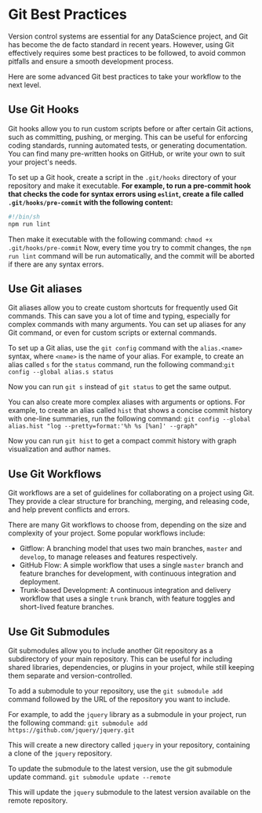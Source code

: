 # Git Best Practices

Version control systems are essential for any DataScience  project, and Git has become the de facto standard in recent years. However, using Git effectively requires some best practices to be followed, to avoid common pitfalls and ensure a smooth development process.

Here are some advanced Git best practices to take your workflow to the next level.

##  Use Git Hooks
Git hooks allow you to run custom scripts before or after certain Git actions, such as committing, pushing, or merging. This can be useful for enforcing coding standards, running automated tests, or generating documentation. You can find many pre-written hooks on GitHub, or write your own to suit your project's needs.

To set up a Git hook, create a script in the `.git/hooks` directory of your repository and make it executable.
**For example, to run a pre-commit hook that checks the code for syntax errors using `eslint`, create a file called `.git/hooks/pre-commit` with the following content:**

```bash
#!/bin/sh
npm run lint
```
Then make it executable with the following command: `chmod +x .git/hooks/pre-commit`
Now, every time you try to commit changes, the `npm run lint` command will be run automatically, and the commit will be aborted if there are any syntax errors.

## Use Git aliases
Git aliases allow you to create custom shortcuts for frequently used Git commands. This can save you a lot of time and typing, especially for complex commands with many arguments. You can set up aliases for any Git command, or even for custom scripts or external commands.

To set up a Git alias, use the `git config` command with the `alias.<name>` syntax, where `<name>` is the name of your alias.
For example, to create an alias called `s` for the `status` command, run the following command:`git config --global alias.s status`

Now you can run `git s` instead of `git status` to get the same output.

You can also create more complex aliases with arguments or options. For example, to create an alias called `hist` that shows a concise commit history with one-line summaries, run the following command: `git config --global alias.hist "log --pretty=format:'%h %s [%an]' --graph"`

Now you can run `git hist` to get a compact commit history with graph visualization and author names.

## Use Git Workflows
Git workflows are a set of guidelines for collaborating on a project using Git. They provide a clear structure for branching, merging, and releasing code, and help prevent conflicts and errors.

There are many Git workflows to choose from, depending on the size and complexity of your project. Some popular workflows include:
* Gitflow: A branching model that uses two main branches, `master` and `develop`, to manage releases and features respectively.
* GitHub Flow: A simple workflow that uses a single `master` branch and feature branches for development, with continuous integration and deployment.
* Trunk-based Development: A continuous integration and delivery workflow that uses a single `trunk` branch, with feature toggles and short-lived feature branches.

## Use Git Submodules
Git submodules allow you to include another Git repository as a subdirectory of your main repository. This can be useful for including shared libraries, dependencies, or plugins in your project, while still keeping them separate and version-controlled.

To add a submodule to your repository, use the `git submodule add` command followed by the URL of the repository you want to include.

For example, to add the `jquery` library as a submodule in your project, run the following command: `git submodule add https://github.com/jquery/jquery.git`

This will create a new directory called `jquery` in your repository, containing a clone of the `jquery` repository.

To update the submodule to the latest version, use the git submodule update command. `git submodule update --remote`

This will update the `jquery` submodule to the latest version available on the remote repository.
